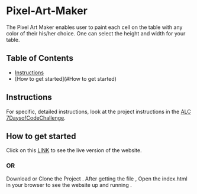 # Pixel-Art-Maker
The Pixel Art Maker enables user to paint each cell on the table with any color of their his/her choice. One can select the height and width for your table.

## Table of Contents
* [Instructions](#instructions)
* [How to get started](#How to get started)

## Instructions
For specific, detailed instructions, look at the project instructions in the [ALC 7DaysofCodeChallenge](https://docs.google.com/document/d/1JlIALtuk4j4kgBu-y635X-xcfin3bnOlBf7yME3PITw/edit).

## How to get started
Click on this [LINK](https://micheal001.github.io/Pixel-Art-Maker/) to see the live version of the website.
### OR
Download or Clone the Project . After getting the file , Open the index.html in your browser to see the website up and running .
